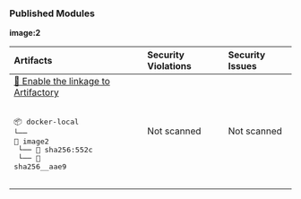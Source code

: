 

<h3>Published Modules</h3>



**image:2**



| Artifacts | Security Violations | Security Issues |
| :------------ | :--------------------- | :------------------ |
| <a href="https://myplatform.com/">🐸 Enable the linkage to Artifactory</a><br><br><pre>📦 docker-local<br>└── 📁 image2<br>    └── 📁 sha256:552c<br>        └── 📄 sha256__aae9<br><br></pre> | Not scanned | Not scanned |

